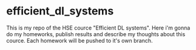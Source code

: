 # efficient_dl_systems
This is my repo of the HSE cource "Efficient DL systems". Here i'm gonna do my homeworks, publish results and describe my thoughts about this cource. Each homework will be pushed to it's own branch.
